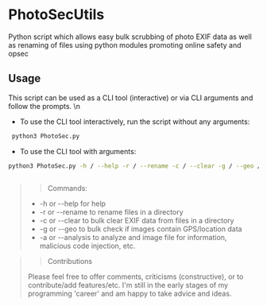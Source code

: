 # PhotoSecUtils
Python script which allows easy bulk scrubbing of photo EXIF data as well as renaming of files using python modules promoting online safety and opsec

## Usage
This script can be used as a CLI tool (interactive) or via CLI arguments and follow the prompts. \n
 - To use the CLI tool interactively, run the script without any arguments:
```bash
 python3 PhotoSec.py
```
 - To use the CLI tool with arguments:
 ```bash
 python3 PhotoSec.py -h / --help -r / --rename -c / --clear -g / --geo / -a / --analysis
   
 ```         
>> Commands:
> 
> - -h or --help for help
> - -r or --rename to rename files in a directory 
> - -c or --clear to bulk clear EXIF data from files in a directory 
> - -g or --geo to bulk check if images contain GPS/location data
> - -a or --analysis to analyze and image file for information, malicious code injection, etc. 

>> Contributions
>
> Please feel free to offer comments, criticisms (constructive), or to contribute/add features/etc. I'm still in the early stages of my programming 'career' and am happy to take advice and ideas. 
 



